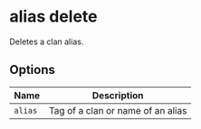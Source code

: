 # alias delete

Deletes a clan alias.

## Options

| Name    | Description                       |
| ------- | --------------------------------- |
| `alias` | Tag of a clan or name of an alias |
